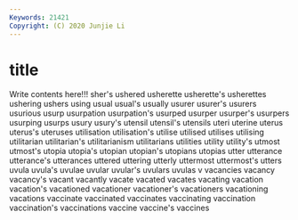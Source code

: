 ```yaml
---
Keywords: 21421
Copyright: (C) 2020 Junjie Li
---
```


# title

Write contents here!!!
sher's
ushered 
usherette 
usherette's 
usherettes 
ushering 
ushers 
using 
usual 
usual's 
usually
usurer 
usurer's 
usurers 
usurious 
usurp 
usurpation 
usurpation's 
usurped 
usurper 
usurper's
usurpers 
usurping 
usurps 
usury 
usury's 
utensil 
utensil's 
utensils 
uteri 
uterine
uterus 
uterus's 
uteruses 
utilisation 
utilisation's 
utilise 
utilised 
utilises 
utilising 
utilitarian
utilitarian's 
utilitarianism 
utilitarians 
utilities 
utility 
utility's 
utmost 
utmost's 
utopia 
utopia's
utopian 
utopian's 
utopians 
utopias 
utter 
utterance 
utterance's 
utterances 
uttered 
uttering
utterly 
uttermost 
uttermost's 
utters 
uvula 
uvula's 
uvulae 
uvular 
uvular's 
uvulars
uvulas 
v 
vacancies 
vacancy 
vacancy's 
vacant 
vacantly 
vacate 
vacated 
vacates
vacating 
vacation 
vacation's 
vacationed 
vacationer 
vacationer's 
vacationers 
vacationing 
vacations 
vaccinate
vaccinated 
vaccinates 
vaccinating 
vaccination 
vaccination's 
vaccinations 
vaccine 
vaccine's 
vaccines 
